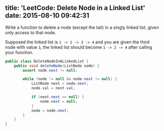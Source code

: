 title: 'LeetCode: Delete Node in a Linked List'
date: 2015-08-10 09:42:31
---
 Write a function to delete a node (except the tail) in a singly linked list, given only access to that node.

Supposed the linked list is `1 -> 2 -> 3 -> 4` and you are given the third node with value `3`, the linked list should become `1 -> 2 -> 4` after calling your function.

```java
public class DeleteNodeInALinkedList {
    public void deleteNode(ListNode node) {
        assert node.next != null;

        while (node != null && node.next != null) {
            ListNode next = node.next;
            node.val = next.val;

            if (next.next == null) {
                node.next = null;
            }
            node = node.next;
        }
    }
}
```